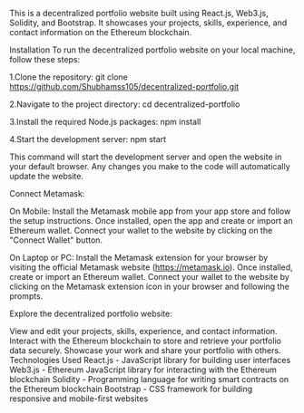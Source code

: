 This is a decentralized portfolio website built using React.js, Web3.js, Solidity, and Bootstrap. It showcases your projects, skills, experience, and contact information on the Ethereum blockchain.

Installation
To run the decentralized portfolio website on your local machine, follow these steps:

1.Clone the repository:
git clone https://github.com/Shubhamss105/decentralized-portfolio.git


2.Navigate to the project directory:
cd decentralized-portfolio


3.Install the required Node.js packages:
npm install


4.Start the development server:
npm start


This command will start the development server and open the website in your default browser. Any changes you make to the code will automatically update the website.

Connect Metamask:

On Mobile: Install the Metamask mobile app from your app store and follow the setup instructions. Once installed, open the app and create or import an Ethereum wallet. Connect your wallet to the website by clicking on the "Connect Wallet" button.

On Laptop or PC: Install the Metamask extension for your browser by visiting the official Metamask website (https://metamask.io). Once installed, create or import an Ethereum wallet. Connect your wallet to the website by clicking on the Metamask extension icon in your browser and following the prompts.

Explore the decentralized portfolio website:

View and edit your projects, skills, experience, and contact information.
Interact with the Ethereum blockchain to store and retrieve your portfolio data securely.
Showcase your work and share your portfolio with others.
Technologies Used
React.js - JavaScript library for building user interfaces
Web3.js - Ethereum JavaScript library for interacting with the Ethereum blockchain
Solidity - Programming language for writing smart contracts on the Ethereum blockchain
Bootstrap - CSS framework for building responsive and mobile-first websites
